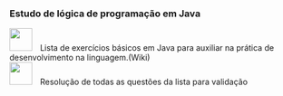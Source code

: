 ### Estudo de lógica de programação em Java 
<p align="left">
<img src="https://cdn.jsdelivr.net/gh/devicons/devicon@latest/icons/java/java-original.svg" width="40px" style="margin-right: 10px;">
Lista de exercícios básicos em Java para auxiliar na prática de desenvolvimento na linguagem.(Wiki)  <br>
<img src="https://cdn.jsdelivr.net/gh/devicons/devicon@latest/icons/java/java-original.svg" width="40px" style="margin-right: 10px;">
Resolução de todas as questões da lista para validação  
</p>
